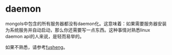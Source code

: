 # daemon

mongols中包含的所有服务器都没有daemon化。这意味着：如果需要服务器安装为系统服务并自动启动，那么你还需要写一点东西。这种事情对熟悉linux daemon api的人来说，是轻而易举的。

如果不熟悉，请参考[fusheng](https://github.com/webcpp/fusheng/tree/master/fusheng)。